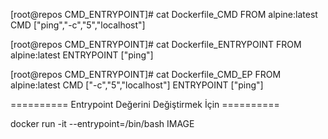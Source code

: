 [root@repos CMD_ENTRYPOINT]# cat Dockerfile_CMD
FROM alpine:latest
CMD ["ping","-c","5","localhost"]

[root@repos CMD_ENTRYPOINT]# cat Dockerfile_ENTRYPOINT
FROM alpine:latest
ENTRYPOINT ["ping"]

[root@repos CMD_ENTRYPOINT]# cat Dockerfile_CMD_EP
FROM alpine:latest
CMD ["-c","5","localhost"]
ENTRYPOINT ["ping"]

========== Entrypoint Değerini Değiştirmek İçin ==========

docker run -it --entrypoint=/bin/bash IMAGE
